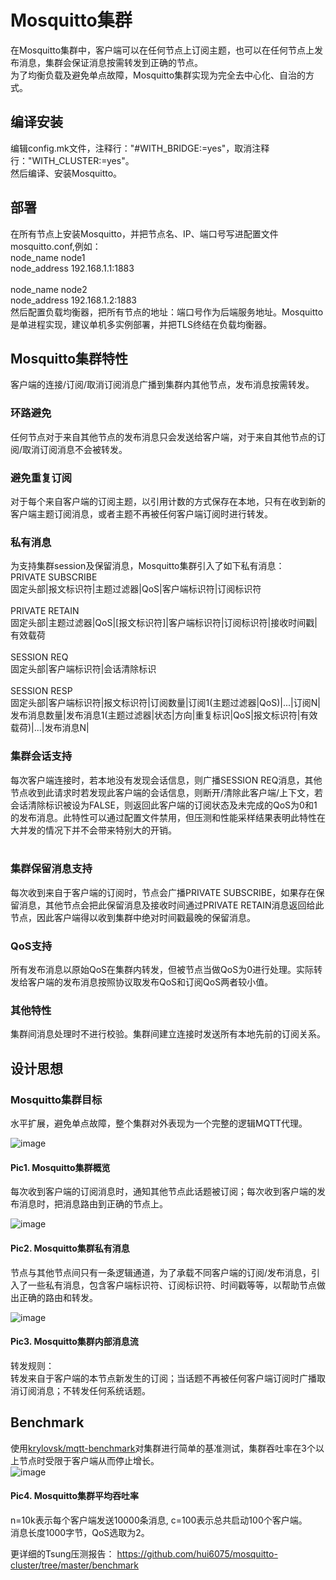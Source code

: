 Mosquitto集群
=================

在Mosquitto集群中，客户端可以在任何节点上订阅主题，也可以在任何节点上发布消息，集群会保证消息按需转发到正确的节点。<br>
为了均衡负载及避免单点故障，Mosquitto集群实现为完全去中心化、自治的方式。<br>

## 编译安装

编辑config.mk文件，注释行："#WITH_BRIDGE:=yes"，取消注释行："WITH_CLUSTER:=yes"。<br>
然后编译、安装Mosquitto。

## 部署

在所有节点上安装Mosquitto，并把节点名、IP、端口号写进配置文件mosquitto.conf,例如：<br>
node_name node1<br>
node_address 192.168.1.1:1883<br>
<br>
node_name node2<br>
node_address 192.168.1.2:1883<br>
然后配置负载均衡器，把所有节点的地址：端口号作为后端服务地址。Mosquitto是单进程实现，建议单机多实例部署，并把TLS终结在负载均衡器。

## Mosquitto集群特性

客户端的连接/订阅/取消订阅消息广播到集群内其他节点，发布消息按需转发。<br>
### 环路避免
任何节点对于来自其他节点的发布消息只会发送给客户端，对于来自其他节点的订阅/取消订阅消息不会被转发。<br>
### 避免重复订阅
对于每个来自客户端的订阅主题，以引用计数的方式保存在本地，只有在收到新的客户端主题订阅消息，或者主题不再被任何客户端订阅时进行转发。<br>
### 私有消息
为支持集群session及保留消息，Mosquitto集群引入了如下私有消息：<br>
PRIVATE SUBSCRIBE<br>
固定头部|报文标识符|主题过滤器|QoS|客户端标识符|订阅标识符<br><br>
PRIVATE RETAIN<br>
固定头部|主题过滤器|QoS|[报文标识符]|客户端标识符|订阅标识符|接收时间戳|有效载荷<br><br>
SESSION REQ<br>
固定头部|客户端标识符|会话清除标识<br><br>
SESSION RESP<br>
固定头部|客户端标识符|报文标识符|订阅数量|订阅1(主题过滤器|QoS)|...|订阅N|发布消息数量|发布消息1(主题过滤器|状态|方向|重复标识|QoS|报文标识符|有效载荷)|...|发布消息N|<br>
### 集群会话支持
每次客户端连接时，若本地没有发现会话信息，则广播SESSION REQ消息，其他节点收到此请求时若发现此客户端的会话信息，则断开/清除此客户端/上下文，若会话清除标识被设为FALSE，则返回此客户端的订阅状态及未完成的QoS为0和1的发布消息。此特性可以通过配置文件禁用，但压测和性能采样结果表明此特性在大并发的情况下并不会带来特别大的开销。<br><br>
### 集群保留消息支持
每次收到来自于客户端的订阅时，节点会广播PRIVATE SUBSCRIBE，如果存在保留消息，其他节点会把此保留消息及接收时间通过PRIVATE RETAIN消息返回给此节点，因此客户端得以收到集群中绝对时间戳最晚的保留消息。<br>
### QoS支持
所有发布消息以原始QoS在集群内转发，但被节点当做QoS为0进行处理。实际转发给客户端的发布消息按照协议取发布QoS和订阅QoS两者较小值。<br>
### 其他特性
集群间消息处理时不进行校验。集群间建立连接时发送所有本地先前的订阅关系。<br>
## 设计思想
### Mosquitto集群目标
水平扩展，避免单点故障，整个集群对外表现为一个完整的逻辑MQTT代理。<br>

![image](https://github.com/hui6075/mosquitto/blob/develop/img/1.jpg)
####			Pic1. Mosquitto集群概览<br>
每次收到客户端的订阅消息时，通知其他节点此话题被订阅；每次收到客户端的发布消息时，把消息路由到正确的节点上。<br>

![image](https://github.com/hui6075/mosquitto/blob/develop/img/2.jpg)
####			Pic2. Mosquitto集群私有消息<br>
节点与其他节点间只有一条逻辑通道，为了承载不同客户端的订阅/发布消息，引入了一些私有消息，包含客户端标识符、订阅标识符、时间戳等等，以帮助节点做出正确的路由和转发。<br>

![image](https://github.com/hui6075/mosquitto/blob/develop/img/3.jpg)
####			Pic3. Mosquitto集群内部消息流<br>
转发规则：<br>
转发来自于客户端的本节点新发生的订阅；当话题不再被任何客户端订阅时广播取消订阅消息；不转发任何系统话题。<br>

## Benchmark
使用[krylovsk/mqtt-benchmark](https://github.com/krylovsk/mqtt-benchmark)对集群进行简单的基准测试，集群吞吐率在3个以上节点时受限于客户端从而停止增长。<br>
![image](https://github.com/hui6075/mosquitto/blob/develop/img/cluster_throughput.jpg)
####			Pic4. Mosquitto集群平均吞吐率<br>
n=10k表示每个客户端发送10000条消息, c=100表示总共启动100个客户端。<br>
消息长度1000字节，QoS选取为2。<br>

更详细的Tsung压测报告：
https://github.com/hui6075/mosquitto-cluster/tree/master/benchmark
